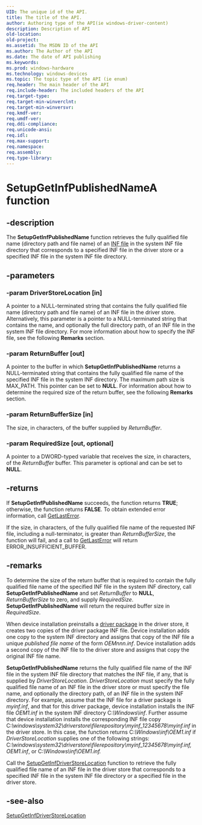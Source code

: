 ```yaml
---
UID: The unique id of the API.
title: The title of the API.
author: Authoring type of the API(ie windows-driver-content)
description: Description of API
old-location: 
old-project: 
ms.assetid: The MSDN ID of the API
ms.author: The Author of the API
ms.date: The date of API publishing
ms.keywords: 
ms.prod: windows-hardware
ms.technology: windows-devices
ms.topic: The topic type of the API (ie enum)
req.header: The main header of the API
req.include-header: The included headers of the API
req.target-type: 
req.target-min-winverclnt: 
req.target-min-winversvr: 
req.kmdf-ver: 
req.umdf-ver: 
req.ddi-compliance: 
req.unicode-ansi: 
req.idl: 
req.max-support: 
req.namespace: 
req.assembly: 
req.type-library: 
---
```


# SetupGetInfPublishedNameA function


## -description


The <b>SetupGetInfPublishedName</b> function retrieves the fully qualified file name (directory path and file name) of an <a href="devinst.overview_of_inf_files">INF file</a> in the system INF file directory that corresponds to a specified INF file in the driver store or a specified INF file in the system INF file directory.


## -parameters




### -param DriverStoreLocation [in]

A pointer to a NULL-terminated string that contains the fully qualified file name (directory path and file name) of an INF file in the driver store. Alternatively, this parameter is a pointer to a NULL-terminated string that contains the name, and optionally the full directory path, of an INF file in the system INF file directory. For more information about how to specify the INF file, see the following <b>Remarks</b> section. 


### -param ReturnBuffer [out]

A pointer to the buffer in which <b>SetupGetInfPublishedName</b> returns a NULL-terminated string that contains the fully qualified file name of the specified INF file in the system INF directory. The maximum path size is MAX_PATH. This pointer can be set to <b>NULL</b>. For information about how to determine the required size of the return buffer, see the following <b>Remarks</b> section.


### -param ReturnBufferSize [in]

The size, in characters, of the buffer supplied by <i>ReturnBuffer</i>.


### -param RequiredSize [out, optional]

A pointer to a DWORD-typed variable that receives the size, in characters, of the <i>ReturnBuffer</i> buffer. This parameter is optional and can be set to <b>NULL</b>. 


## -returns



If <b>SetupGetInfPublishedName</b> succeeds, the function returns <b>TRUE</b>; otherwise, the function returns <b>FALSE</b>. To obtain extended error information, call <a href="http://go.microsoft.com/fwlink/p/?linkid=74036">GetLastError</a>.

If the size, in characters, of the fully qualified file name of the requested INF file, including a null-terminator, is greater than <i>ReturnBufferSize</i>, the function will fail, and a call to <a href="http://go.microsoft.com/fwlink/p/?linkid=74036">GetLastError</a> will return ERROR_INSUFFICIENT_BUFFER. 




## -remarks



To determine the size of the return buffer that is required to contain the fully qualified file name of the specified INF file in the system INF directory, call <b>SetupGetInfPublishedName</b> and set <i>ReturnBuffer</i> to <b>NULL</b>, <i>ReturnBufferSize</i> to zero, and supply <i>RequiredSize</i>. <b>SetupGetInfPublishedName</b> will return the required buffer size in <i>RequiredSize</i>.

When device installation preinstalls a <a href="https://msdn.microsoft.com/en-us/library/windows/hardware/ff544817">driver package</a> in the driver store, it creates two copies of the driver package INF file. Device installation adds one copy to the system INF directory and assigns that copy of the INF file a unique <i>published file name</i> of the form <i>OEMnnn.inf</i>. Device installation adds a second copy of the INF file to the driver store and assigns that copy the original INF file name.

<b>SetupGetInfPublishedName</b> returns the fully qualified file name of the INF file in the system INF file directory that matches the INF file, if any, that is supplied by <i>DriverStoreLocation</i>. <i>DriverStoreLocation </i>must specify the fully qualified file name of an INF file in the driver store or must specify the file name, and optionally the directory path, of an INF file in the system INF directory. For example, assume that the INF file for a driver package is <i>myinf.inf</i>, and that for this driver package, device installation installs the INF file <i>OEM1.inf</i> in the system INF directory C:<i>\Windows\inf</i>. Further assume that device installation installs the corresponding INF file copy C:<i>\windows\system32\driverstore\filerepository\myinf_12345678\myinf.inf</i> in the driver store. In this case, the function returns C:<i>\Windows\inf\OEM1.inf</i> if <i>DriverStoreLocation</i> supplies one of the following strings: C:<i>\windows\system32\driverstore\filerepository\myinf_12345678\myinf.inf, OEM1.inf</i>, or C:<i>\Windows\inf\OEM1.inf.</i>

Call the <a href="https://msdn.microsoft.com/library/windows/hardware/ff552194">SetupGetInfDriverStoreLocation</a> function to retrieve the fully qualified file name of an INF file in the driver store that corresponds to a specified INF file in the system INF file directory or a specified file in the driver store.




## -see-also




<a href="https://msdn.microsoft.com/library/windows/hardware/ff552194">SetupGetInfDriverStoreLocation</a>
 

 

